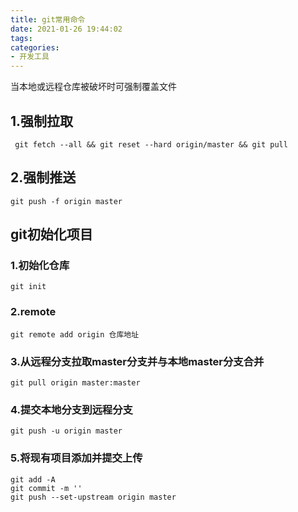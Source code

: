```yaml
---
title: git常用命令
date: 2021-01-26 19:44:02
tags:
categories:
- 开发工具
---
```

当本地或远程仓库被破坏时可强制覆盖文件  
                                              
## 1.强制拉取
```
 git fetch --all && git reset --hard origin/master && git pull
```
## 2.强制推送
```
git push -f origin master
```
## git初始化项目

### 1.初始化仓库
```
git init
```
### 2.remote
```
git remote add origin 仓库地址
```
### 3.从远程分支拉取master分支并与本地master分支合并
```
git pull origin master:master
```
### 4.提交本地分支到远程分支
```
git push -u origin master
```
### 5.将现有项目添加并提交上传
```
git add -A
git commit -m ''
git push --set-upstream origin master
```
